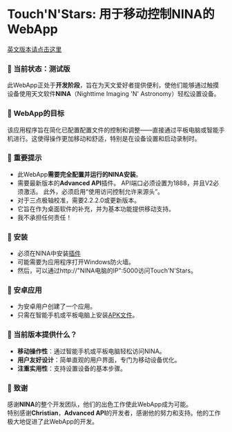 # Touch'N'Stars: 用于移动控制NINA的WebApp

[英文版本请点击这里](README_en.md)

### 🚀 **当前状态：测试版**  
此WebApp正处于**开发阶段**，旨在为天文爱好者提供便利，使他们能够通过触摸设备使用天文软件**NINA**（Nighttime Imaging 'N' Astronomy）轻松设置设备。  

### 🏁 **WebApp的目标**  
该应用程序旨在简化已配置配置文件的控制和调整——直接通过平板电脑或智能手机进行。这使得操作更加移动和舒适，特别是在设备设置和启动录制时。  

### 🧩 **重要提示**  
- 此WebApp**需要完全配置并运行的NINA安装**。  
- 需要最新版本的**Advanced API**插件。
  API端口必须设置为1888，并且V2必须激活。
  此外，必须启用“使用访问控制允许来源头”。
- 对于三点极轴校准，需要2.2.2.0或更新版本。
- 它旨在作为桌面软件的补充，并为基本功能提供移动支持。
- 我不承担任何责任！
  
### 🔧 **安装**
- 必须在NINA中安装[插件](https://github.com/Touch-N-Stars/N.I.N.A-Plugin-for-Touch-N-Stars)
- 可能需要为应用程序打开Windows防火墙。
- 然后，可以通过http://"NINA电脑的IP":5000访问Touch'N'Stars。
  
### 📱 **安卓应用**
- 为安卓用户创建了一个应用。
- 只需在智能手机或平板电脑上安装[APK文件](https://github.com/Touch-N-Stars/Touch-N-Stars/releases)。

### 🧪 **当前版本提供什么？**  
- **移动操作性**：通过智能手机或平板电脑轻松访问NINA。  
- **用户友好设计**：简单直观的用户界面，专门为移动设备优化。  
- **注重实用性**：支持设置设备的基本步骤。  

### 💙 **致谢**  
感谢**NINA**的整个开发团队，他们的出色工作使此WebApp成为可能。  
特别感谢**Christian**，**Advanced API**的开发者，感谢他的努力和支持。他的工作极大地促进了此WebApp的开发。
